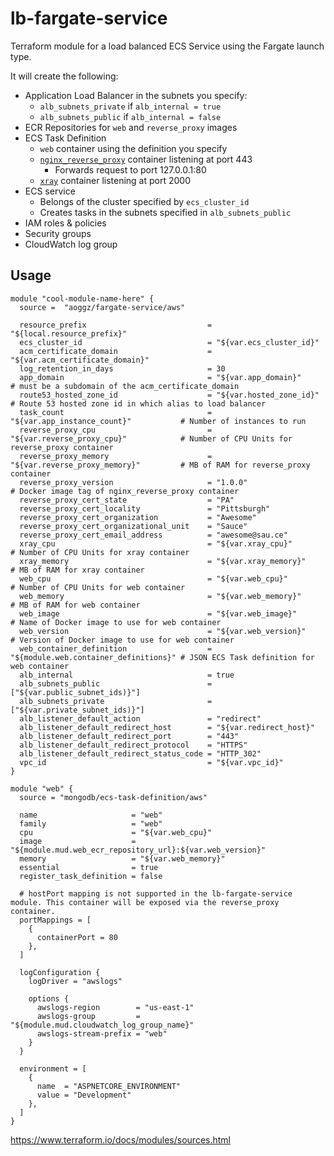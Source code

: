 # lb-fargate-service

Terraform module for a load balanced ECS Service using the Fargate launch type.

It will create the following:

- Application Load Balancer in the subnets you specify:
  - `alb_subnets_private` if `alb_internal = true`
  - `alb_subnets_public` if `alb_internal = false`
- ECR Repositories for `web` and `reverse_proxy` images
- ECS Task Definition
  - `web` container using the definition you specify
  - [`nginx_reverse_proxy`](https://github.com/aoggz/nginx-reverse-proxy) container listening at port 443
    - Forwards request to port 127.0.0.1:80
  - [`xray`](https://hub.docker.com/r/amazon/aws-xray-daemon) container listening at port 2000
- ECS service
  - Belongs of the cluster specified by `ecs_cluster_id`
  - Creates tasks in the subnets specified in `alb_subnets_public`
- IAM roles & policies
- Security groups
- CloudWatch log group

## Usage

```hcl
module "cool-module-name-here" {
  source =  "aoggz/fargate-service/aws"

  resource_prefix                           = "${local.resource_prefix}"
  ecs_cluster_id                            = "${var.ecs_cluster_id}"
  acm_certificate_domain                    = "${var.acm_certificate_domain}"
  log_retention_in_days                     = 30
  app_domain                                = "${var.app_domain}"                   # must be a subdomain of the acm_certificate_domain
  route53_hosted_zone_id                    = "${var.hosted_zone_id}"               # Route 53 hosted zone id in which alias to load balancer
  task_count                                = "${var.app_instance_count}"           # Number of instances to run
  reverse_proxy_cpu                         = "${var.reverse_proxy_cpu}"            # Number of CPU Units for reverse_proxy container
  reverse_proxy_memory                      = "${var.reverse_proxy_memory}"         # MB of RAM for reverse_proxy container
  reverse_proxy_version                     = "1.0.0"                               # Docker image tag of nginx_reverse_proxy container
  reverse_proxy_cert_state                  = "PA"
  reverse_proxy_cert_locality               = "Pittsburgh"
  reverse_proxy_cert_organization           = "Awesome"
  reverse_proxy_cert_organizational_unit    = "Sauce"
  reverse_proxy_cert_email_address          = "awesome@sau.ce"
  xray_cpu                                  = "${var.xray_cpu}"                     # Number of CPU Units for xray container
  xray_memory                               = "${var.xray_memory}"                  # MB of RAM for xray container
  web_cpu                                   = "${var.web_cpu}"                      # Number of CPU Units for web container
  web_memory                                = "${var.web_memory}"                   # MB of RAM for web container
  web_image                                 = "${var.web_image}"                    # Name of Docker image to use for web container
  web_version                               = "${var.web_version}"                  # Version of Docker image to use for web container
  web_container_definition                  = "${module.web.container_definitions}" # JSON ECS Task definition for web container
  alb_internal                              = true
  alb_subnets_public                        = ["${var.public_subnet_ids)}"]
  alb_subnets_private                       = ["${var.private_subnet_ids)}"]
  alb_listener_default_action               = "redirect"
  alb_listener_default_redirect_host        = "${var.redirect_host}"
  alb_listener_default_redirect_port        = "443"
  alb_listener_default_redirect_protocol    = "HTTPS"
  alb_listener_default_redirect_status_code = "HTTP_302"
  vpc_id                                    = "${var.vpc_id}"
}

module "web" {
  source = "mongodb/ecs-task-definition/aws"

  name                     = "web"
  family                   = "web"
  cpu                      = "${var.web_cpu}"
  image                    = "${module.mud.web_ecr_repository_url}:${var.web_version}"
  memory                   = "${var.web_memory}"
  essential                = true
  register_task_definition = false

  # hostPort mapping is not supported in the lb-fargate-service module. This container will be exposed via the reverse_proxy container.
  portMappings = [
    {
      containerPort = 80
    },
  ]

  logConfiguration {
    logDriver = "awslogs"

    options {
      awslogs-region        = "us-east-1"
      awslogs-group         = "${module.mud.cloudwatch_log_group_name}"
      awslogs-stream-prefix = "web"
    }
  }

  environment = [
    {
      name  = "ASPNETCORE_ENVIRONMENT"
      value = "Development"
    },
  ]
}
```

https://www.terraform.io/docs/modules/sources.html
